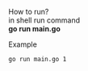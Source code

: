 How to run?  
in shell run command  
**go run main.go <no absen>**


Example
```sh
go run main.go 1
```